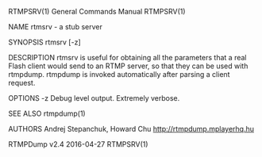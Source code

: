 RTMPSRV(1)               General Commands Manual              RTMPSRV(1)

NAME
       rtmsrv - a stub server

SYNOPSIS
       rtmsrv [-z]

DESCRIPTION
       rtmsrv  is  useful  for  obtaining all the parameters that a real
       Flash client would send to an RTMP server, so that  they  can  be
       used  with  rtmpdump.   rtmpdump  is  invoked automatically after
       parsing a client request.

OPTIONS
       -z Debug level output. Extremely verbose.

SEE ALSO
       rtmpdump(1)

AUTHORS
       Andrej Stepanchuk, Howard Chu
       <http://rtmpdump.mplayerhq.hu>

RTMPDump v2.4                  2016-04-27                     RTMPSRV(1)
